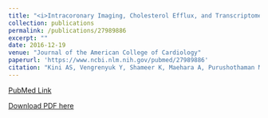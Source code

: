 ```yaml
---
title: "<i>Intracoronary Imaging, Cholesterol Efflux, and Transcriptomes After Intensive Statin Treatment: The YELLOW II Study</i>"
collection: publications
permalink: /publications/27989886
excerpt: "" 
date: 2016-12-19
venue: "Journal of the American College of Cardiology"
paperurl: 'https://www.ncbi.nlm.nih.gov/pubmed/27989886'
citation: "Kini AS, Vengrenyuk Y, Shameer K, Maehara A, Purushothaman M, Yoshimura T, Matsumura M, Aquino M, Haider N, <b>Johnson KW</b>, Readhead B, Kidd BA, Feig JE, Krishnan P, Sweeny J, Milind M, Moreno P, Mehran R, Kovacic JC, Baber U, Dudley JT, Narula J, et al. J Am Coll Cardiol. 2017 Feb 14;69(6):628-640. doi: 10.1016/j.jacc.2016.10.029. Epub 2016 Oct 29. PubMed ID: 27989886"
---
```


[PubMed Link](https://www.ncbi.nlm.nih.gov/pubmed/27989886)

[Download PDF here](https://kippjohnson.com/files/27989886.pdf)

